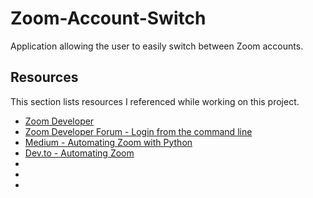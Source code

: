 # Zoom-Account-Switch
Application allowing the user to easily switch between Zoom accounts.

## Resources

This section lists resources I referenced while working on this project.

- [Zoom Developer](https://developers.zoom.us/)
- [Zoom Developer Forum - Login from the command line](https://devforum.zoom.us/t/log-in-from-command-line/7804)
- [Medium - Automating Zoom with Python](https://medium.com/asecuritysite-when-bob-met-alice/automating-zoom-with-python-b333ff81c69f)
- [Dev.to - Automating Zoom](https://dev.to/sunilaleti/automating-zoom-3e64)
- []()
- []()
- []()